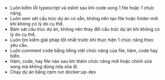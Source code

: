 - Luôn kiểm lỗi typescript và eslint sau khi code xong 1 file hoặc 1 chức năng.
- Luôn xem xét cấu trúc dự án có sẵn, không nên tạo file hoặc folder mới khi không có lý do cụ thể.
- Bám sát cấu trúc dự án, không nên thay đổi cấu trúc dự án khi không có lý do cụ thể.
- Luôn tìm kiếm giải pháp tốt nhất trước khi thực hiện 1 chức năng theo yêu cầu.
- Luôn comment code bằng tiếng việt chức năng của file, hàm, code hay biến.
- Hàm, code, hay file nào sau khi thêm chức năng mới hoặc chỉnh sửa xong mà không dùng nữa xóa đi.
- Chạy dự án bằng npm run docker:up-dev
